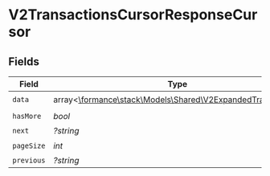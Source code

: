 # V2TransactionsCursorResponseCursor


## Fields

| Field                                                                                                      | Type                                                                                                       | Required                                                                                                   | Description                                                                                                | Example                                                                                                    |
| ---------------------------------------------------------------------------------------------------------- | ---------------------------------------------------------------------------------------------------------- | ---------------------------------------------------------------------------------------------------------- | ---------------------------------------------------------------------------------------------------------- | ---------------------------------------------------------------------------------------------------------- |
| `data`                                                                                                     | array<[\formance\stack\Models\Shared\V2ExpandedTransaction](../../Models/Shared/V2ExpandedTransaction.md)> | :heavy_check_mark:                                                                                         | N/A                                                                                                        |                                                                                                            |
| `hasMore`                                                                                                  | *bool*                                                                                                     | :heavy_check_mark:                                                                                         | N/A                                                                                                        | false                                                                                                      |
| `next`                                                                                                     | *?string*                                                                                                  | :heavy_minus_sign:                                                                                         | N/A                                                                                                        |                                                                                                            |
| `pageSize`                                                                                                 | *int*                                                                                                      | :heavy_check_mark:                                                                                         | N/A                                                                                                        | 15                                                                                                         |
| `previous`                                                                                                 | *?string*                                                                                                  | :heavy_minus_sign:                                                                                         | N/A                                                                                                        | YXVsdCBhbmQgYSBtYXhpbXVtIG1heF9yZXN1bHRzLol=                                                               |